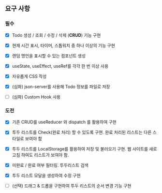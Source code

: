 ## 요구 사항
### 필수
- [x] Todo 생성 / 조회 / 수정 / 삭제 (**CRUD**) 기능 구현

- [x] 현재 시간 표시, 타이머, 스톱워치 중 하나 이상의 기능 구현

- [x] 랜덤 명언을 표시할 수 있는 컴포넌트 생성

- [x] useState, useEffect, useRef를 각각 한 번 이상 사용

- [x] 자유롭게 CSS 작성

- [x] (심화) json-server를 사용해 Todo 정보를 파일로 저장

- [ ] (심화) Custom Hook 사용
### 도전
- [x] 기존 CRUD를 useReducer 와 dispatch 를 활용하여 구현

- [x] 투두 리스트를 Check(완료 처리) 할 수 있도록 구현. 완료 처리된 리스트는 다른 스타일로 보여야 함

- [x] 투두 리스트를 LocalStorage를 활용하여 저장 및 불러오기 구현. 웹 사이트를 새로고침 하여도 리스트가 보여야 함.

- [x] 미완료 / 완료 여부 필터링. 투두리스트 검색

- [x] 투두 리스트 모달을 생성하여 수정 구현

- [ ] (선택) 드래그 & 드롭을 구현하여 투두 리스트의 순서 변경 기능 구현

